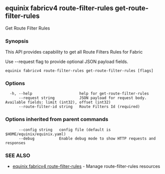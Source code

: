 ## equinix fabricv4 route-filter-rules get-route-filter-rules

Get Route Filter Rules

### Synopsis

This API provides capability to get all Route Filters Rules for Fabric

Use --request flag to provide optional JSON payload fields.

```
equinix fabricv4 route-filter-rules get-route-filter-rules [flags]
```

### Options

```
  -h, --help                     help for get-route-filter-rules
      --request string           JSON payload for request body. Available fields: limit (int32), offset (int32)
      --route-filter-id string   Route Filters Id (required)
```

### Options inherited from parent commands

```
      --config string   config file (default is $HOME/equinix/equinix.yaml)
      --debug           Enable debug mode to show HTTP requests and responses
```

### SEE ALSO

* [equinix fabricv4 route-filter-rules](equinix_fabricv4_route-filter-rules.md)	 - Manage route-filter-rules resources

